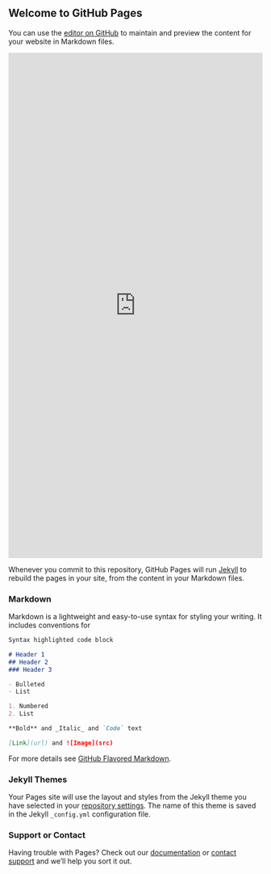 ## Welcome to GitHub Pages

You can use the [editor on GitHub](https://github.com/adrian-armo/proyecto1-site/edit/gh-pages/index.md) to maintain and preview the content for your website in Markdown files.

<iframe width='100%' height='1000px' src="https://api.mapbox.com/styles/v1/adrian-armo/cku7f541g4h9217mclubvv3r7.html?title=false&access_token=pk.eyJ1IjoiYWRyaWFuLWFybW8iLCJhIjoiY2pmNmI2MDNvMDIxdDR5bXExYzIxbWY4bCJ9.ert2PpLsrDjgPew71AHPtQ&zoomwheel=false#16.78/9.990789/-84.314334" title="Basic" style="border:none;"></iframe>

Whenever you commit to this repository, GitHub Pages will run [Jekyll](https://jekyllrb.com/) to rebuild the pages in your site, from the content in your Markdown files.

### Markdown

Markdown is a lightweight and easy-to-use syntax for styling your writing. It includes conventions for

```markdown
Syntax highlighted code block

# Header 1
## Header 2
### Header 3

- Bulleted
- List

1. Numbered
2. List

**Bold** and _Italic_ and `Code` text

[Link](url) and ![Image](src)
```

For more details see [GitHub Flavored Markdown](https://guides.github.com/features/mastering-markdown/).

### Jekyll Themes

Your Pages site will use the layout and styles from the Jekyll theme you have selected in your [repository settings](https://github.com/adrian-armo/proyecto1-site/settings/pages). The name of this theme is saved in the Jekyll `_config.yml` configuration file.

### Support or Contact

Having trouble with Pages? Check out our [documentation](https://docs.github.com/categories/github-pages-basics/) or [contact support](https://support.github.com/contact) and we’ll help you sort it out.
